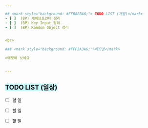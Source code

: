 ```yaml
---  

## <mark style="background: #FFB8EBA6;"> TODO LIST (개발)</mark>
- [ ]  (BP) 세이브포인터 정리
- [ ]  (BP) Key Input 정리
- [ ]  (BP) Random Object 정리


<br>

### <mark style="background: #FFF3A3A6;">메모장</mark>

>메모해 보세요


---
```


## <mark style="background: #ABF7F7A6;">TODO LIST (일상)</mark>

- [ ]  할 일
- [ ]  할 일
- [ ]  할 일
 

